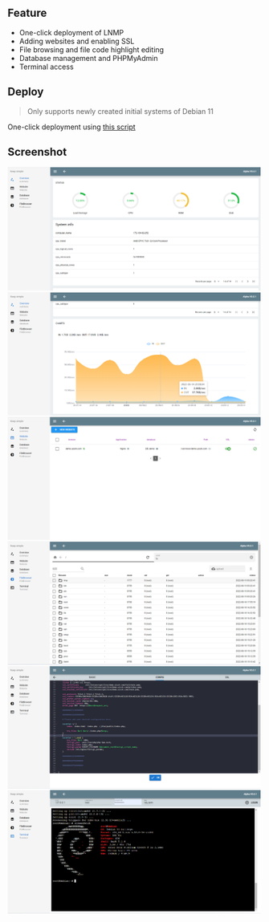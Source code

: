 ## Feature
- One-click deployment of LNMP
- Adding websites and enabling SSL
- File browsing and file code highlight editing
- Database management and PHPMyAdmin
- Terminal access
## Deploy

> Only supports newly created initial systems of Debian 11

One-click deployment using [this script]('https://github.com/UISSH/install-script')

## Screenshot 

![001_overview](https://raw.githubusercontent.com/UISSH/.github/main/profile/screenshot/001_overview.png)
![002_overview](https://raw.githubusercontent.com/UISSH/.github/main/profile/screenshot/002_overview.png)
![003_website](https://raw.githubusercontent.com/UISSH/.github/main/profile/screenshot/003_website.png)
![004_filebrowser](https://raw.githubusercontent.com/UISSH/.github/main/profile/screenshot/004_filebrowser.png)
![003_website](https://raw.githubusercontent.com/UISSH/.github/main/profile/screenshot/005_nginx_config.png)
![003_website](https://raw.githubusercontent.com/UISSH/.github/main/profile/screenshot/006_terminal.png)


